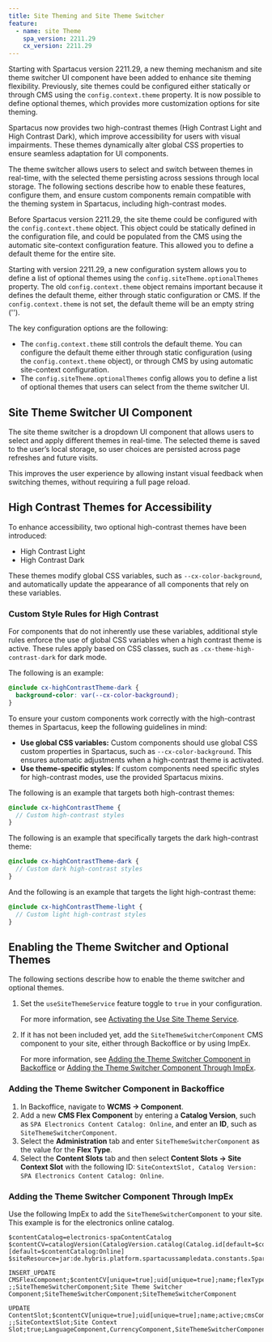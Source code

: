 ```yaml
---
title: Site Theming and Site Theme Switcher
feature:
  - name: site Theme
    spa_version: 2211.29
    cx_version: 2211.29
---
```


Starting with Spartacus version 2211.29, a new theming mechanism and site theme switcher UI component have been added to enhance site theming flexibility. Previously, site themes could be configured either statically or through CMS using the `config.context.theme` property. It is now possible to define optional themes, which provides more customization options for site theming.

Spartacus now provides two high-contrast themes (High Contrast Light and High Contrast Dark), which improve accessibility for users with visual impairments. These themes dynamically alter global CSS properties to ensure seamless adaptation for UI components.

The theme switcher allows users to select and switch between themes in real-time, with the selected theme persisting across sessions through local storage. The following sections describe how to enable these features, configure them, and ensure custom components remain compatible with the theming system in Spartacus, including high-contrast modes.

Before Spartacus version 2211.29, the site theme could be configured with the `config.context.theme` object. This object could be statically defined in the configuration file, and could be populated from the CMS using the automatic site-context configuration feature. This allowed you to define a default theme for the entire site.

Starting with version 2211.29, a new configuration system allows you to define a list of optional themes using the `config.siteTheme.optionalThemes` property. The old `config.context.theme` object remains important because it defines the default theme, either through static configuration or CMS. If the `config.context.theme` is not set, the default theme will be an empty string ('').

The key configuration options are the following:

- The `config.context.theme` still controls the default theme. You can configure the default theme either through static configuration (using the `config.context.theme` object), or through CMS by using automatic site-context configuration.
- The `config.siteTheme.optionalThemes` config allows you to define a list of optional themes that users can select from the theme switcher UI.

## Site Theme Switcher UI Component

The site theme switcher is a dropdown UI component that allows users to select and apply different themes in real-time. The selected theme is saved to the user’s local storage, so user choices are persisted across page refreshes and future visits.

This improves the user experience by allowing instant visual feedback when switching themes, without requiring a full page reload.

## High Contrast Themes for Accessibility

To enhance accessibility, two optional high-contrast themes have been introduced:

- High Contrast Light
- High Contrast Dark

These themes modify global CSS variables, such as `--cx-color-background`, and automatically update the appearance of all components that rely on these variables.

### Custom Style Rules for High Contrast

For components that do not inherently use these variables, additional style rules enforce the use of global CSS variables when a high contrast theme is active. These rules apply based on CSS classes, such as `.cx-theme-high-contrast-dark` for dark mode.

The following is an example:

```scss
@include cx-highContrastTheme-dark {
  background-color: var(--cx-color-background);
}
```

To ensure your custom components work correctly with the high-contrast themes in Spartacus, keep the following guidelines in mind:

- **Use global CSS variables:** Custom components should use global CSS custom properties in Spartacus, such as `--cx-color-background`. This ensures automatic adjustments when a high-contrast theme is activated.
- **Use theme-specific styles:** If custom components need specific styles for high-contrast modes, use the provided Spartacus mixins.

The following is an example that targets both high-contrast themes:

```scss
@include cx-highContrastTheme {
  // Custom high-contrast styles
}
```

The following is an example that specifically targets the dark high-contrast theme:

```scss
@include cx-highContrastTheme-dark {
  // Custom dark high-contrast styles
}
```

And the following is an example that targets the light high-contrast theme:

```scss
@include cx-highContrastTheme-light {
  // Custom light high-contrast styles
}
```

## Enabling the Theme Switcher and Optional Themes

The following sections describe how to enable the theme switcher and optional themes.

1. Set the `useSiteThemeService` feature toggle to `true` in your configuration.

   For more information, see [Activating the Use Site Theme Service](link-to-activating-page-in-help-portal).
1. If it has not been included yet, add the `SiteThemeSwitcherComponent` CMS component to your site, either through Backoffice or by using ImpEx.

   For more information, see [Adding the Theme Switcher Component in Backoffice](#adding-the-theme-switcher-component-in-backoffice) or [Adding the Theme Switcher Component Through ImpEx](#adding-the-theme-switcher-component-through-impex).

### Adding the Theme Switcher Component in Backoffice

1. In Backoffice, navigate to **WCMS → Component**.
1. Add a new **CMS Flex Component** by entering a **Catalog Version**, such as `SPA Electronics Content Catalog: Online`, and enter an **ID**, such as `SiteThemeSwitcherComponent`.
1. Select the **Administration** tab and enter `SiteThemeSwitcherComponent` as the value for the **Flex Type**.
1. Select the **Content Slots** tab and then select **Content Slots → Site Context Slot** with the following ID: `SiteContextSlot, Catalog Version: SPA Electronics Content Catalog: Online`.

### Adding the Theme Switcher Component Through ImpEx

Use the following ImpEx to add the `SiteThemeSwitcherComponent` to your site. This example is for the electronics online catalog.

```text
$contentCatalog=electronics-spaContentCatalog
$contentCV=catalogVersion(CatalogVersion.catalog(Catalog.id[default=$contentCatalog]),CatalogVersion.version[default=Online])[default=$contentCatalog:Online]
$siteResource=jar:de.hybris.platform.spartacussampledata.constants.SpartacussampledataConstants&/spartacussampledata/import/contentCatalogs/electronicsContentCatalog

INSERT_UPDATE CMSFlexComponent;$contentCV[unique=true];uid[unique=true];name;flexType;&componentRef
;;SiteThemeSwitcherComponent;Site Theme Switcher Component;SiteThemeSwitcherComponent;SiteThemeSwitcherComponent

UPDATE ContentSlot;$contentCV[unique=true];uid[unique=true];name;active;cmsComponents(uid,$contentCV)
;;SiteContextSlot;Site Context Slot;true;LanguageComponent,CurrencyComponent,SiteThemeSwitcherComponent
```
